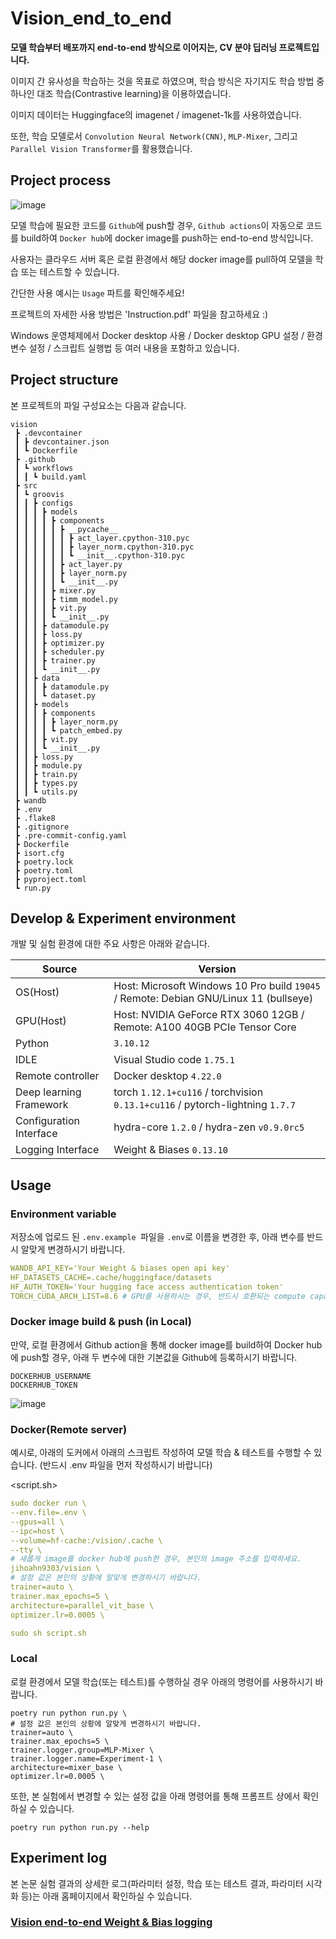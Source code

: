 # Vision_end_to_end

**모델 학습부터 배포까지 end-to-end 방식으로 이어지는, CV 분야 딥러닝 프로젝트입니다.**

이미지 간 유사성을 학습하는 것을 목표로 하였으며, 학습 방식은 자기지도 학습 방법 중 하나인 대조 학습(Contrastive learning)을 이용하였습니다.

이미지 데이터는 Huggingface의 imagenet / imagenet-1k를 사용하였습니다.

또한, 학습 모델로서 `Convolution Neural Network(CNN)`, `MLP-Mixer`, 그리고 `Parallel Vision Transformer`를 활용했습니다.

## Project process

![image](https://user-images.githubusercontent.com/48744746/267556159-82927a2e-dc33-4598-9ab4-181bd883040c.png)

모델 학습에 필요한 코드를 `Github`에 push할 경우, `Github actions`이 자동으로 코드를 build하여 `Docker hub`에 docker image를 push하는 end-to-end 방식입니다.

사용자는 클라우드 서버 혹은 로컬 환경에서 해당 docker image를 pull하여 모델을 학습 또는 테스트할 수 있습니다.

간단한 사용 예시는 `Usage` 파트를 확인해주세요!

프로젝트의 자세한 사용 방법은 'Instruction.pdf' 파일을 참고하세요 :)

Windows 운영체제에서 Docker desktop 사용 / Docker desktop GPU 설정 / 환경 변수 설정 / 스크립트 실행법 등 여러 내용을 포함하고 있습니다.

## Project structure

본 프로젝트의 파일 구성요소는 다음과 같습니다.

```
vision
 ┣ .devcontainer
 ┃ ┣ devcontainer.json
 ┃ ┗ Dockerfile
 ┣ .github
 ┃ ┗ workflows
 ┃ ┃ ┗ build.yaml
 ┣ src
 ┃ ┗ groovis
 ┃ ┃ ┣ configs
 ┃ ┃ ┃ ┣ models
 ┃ ┃ ┃ ┃ ┣ components
 ┃ ┃ ┃ ┃ ┃ ┣ __pycache__
 ┃ ┃ ┃ ┃ ┃ ┃ ┣ act_layer.cpython-310.pyc
 ┃ ┃ ┃ ┃ ┃ ┃ ┣ layer_norm.cpython-310.pyc
 ┃ ┃ ┃ ┃ ┃ ┃ ┗ __init__.cpython-310.pyc
 ┃ ┃ ┃ ┃ ┃ ┣ act_layer.py
 ┃ ┃ ┃ ┃ ┃ ┣ layer_norm.py
 ┃ ┃ ┃ ┃ ┃ ┗ __init__.py
 ┃ ┃ ┃ ┃ ┣ mixer.py
 ┃ ┃ ┃ ┃ ┣ timm_model.py
 ┃ ┃ ┃ ┃ ┣ vit.py
 ┃ ┃ ┃ ┃ ┗ __init__.py
 ┃ ┃ ┃ ┣ datamodule.py
 ┃ ┃ ┃ ┣ loss.py
 ┃ ┃ ┃ ┣ optimizer.py
 ┃ ┃ ┃ ┣ scheduler.py
 ┃ ┃ ┃ ┣ trainer.py
 ┃ ┃ ┃ ┗ __init__.py
 ┃ ┃ ┣ data
 ┃ ┃ ┃ ┣ datamodule.py
 ┃ ┃ ┃ ┗ dataset.py
 ┃ ┃ ┣ models
 ┃ ┃ ┃ ┣ components
 ┃ ┃ ┃ ┃ ┣ layer_norm.py
 ┃ ┃ ┃ ┃ ┗ patch_embed.py
 ┃ ┃ ┃ ┣ vit.py
 ┃ ┃ ┃ ┗ __init__.py
 ┃ ┃ ┣ loss.py
 ┃ ┃ ┣ module.py
 ┃ ┃ ┣ train.py
 ┃ ┃ ┣ types.py
 ┃ ┃ ┗ utils.py
 ┣ wandb
 ┣ .env
 ┣ .flake8
 ┣ .gitignore
 ┣ .pre-commit-config.yaml
 ┣ Dockerfile
 ┣ isort.cfg
 ┣ poetry.lock
 ┣ poetry.toml
 ┣ pyproject.toml
 ┗ run.py
```

## Develop & Experiment environment

개발 및 실험 환경에 대한 주요 사항은 아래와 같습니다.

| Source                  | Version                                                                               |
| ----------------------- | ------------------------------------------------------------------------------------- |
| OS(Host)                | Host: Microsoft Windows 10 Pro build `19045` / Remote: Debian GNU/Linux 11 (bullseye) |
| GPU(Host)               | Host: NVIDIA GeForce RTX 3060 12GB / Remote: A100 40GB PCIe Tensor Core               |
| Python                  | `3.10.12`                                                                             |
| IDLE                    | Visual Studio code `1.75.1`                                                           |
| Remote controller       | Docker desktop `4.22.0`                                                               |
| Deep learning Framework | torch `1.12.1+cu116` / torchvision `0.13.1+cu116` / pytorch-lightning `1.7.7`         |
| Configuration Interface | hydra-core `1.2.0` / hydra-zen `v0.9.0rc5`                                            |
| Logging Interface       | Weight & Biases `0.13.10`                                                             |

## Usage

### Environment variable

저장소에 업로드 된 `.env.example `파일을 `.env`로 이름을 변경한 후, 아래 변수를 반드시 알맞게 변경하시기 바랍니다.

```yaml
WANDB_API_KEY='Your Weight & biases open api key'
HF_DATASETS_CACHE=.cache/huggingface/datasets
HF_AUTH_TOKEN='Your hugging face access authentication token'
TORCH_CUDA_ARCH_LIST=8.6 # GPU를 사용하시는 경우, 반드시 호환되는 compute capability를 확인하시기 바랍니다.
```

### Docker image build & push (in Local)

만약, 로컬 환경에서 Github action을 통해 docker image를 build하여 Docker hub에 push할 경우, 아래 두 변수에 대한 기본값을 Github에 등록하시기 바랍니다.

```text
DOCKERHUB_USERNAME
DOCKERHUB_TOKEN
```

![image](https://user-images.githubusercontent.com/48744746/267898765-f759cfa1-bb97-4963-96bc-79110d5fcd86.PNG)

### Docker(Remote server)

예시로, 아래의 도커에서 아래의 스크립트 작성하여 모델 학습 & 테스트를 수행할 수 있습니다. (반드시 .env 파일을 먼저 작성하시기 바랍니다)

<script.sh>

```yaml
sudo docker run \
--env.file=.env \
--gpus=all \
--ipc=host \
--volume=hf-cache:/vision/.cache \
--tty \
# 새롭게 image를 docker hub에 push한 경우, 본인의 image 주소를 입력하세요.
jihoahn9303/vision \
# 설정 값은 본인의 상황에 알맞게 변경하시기 바랍니다.
trainer=auto \
trainer.max_epochs=5 \
architecture=parallel_vit_base \
optimizer.lr=0.0005 \
```

```yaml
sudo sh script.sh
```

### Local

로컬 환경에서 모델 학습(또는 테스트)를 수행하실 경우 아래의 명령어를 사용하시기 바랍니다.

```text
poetry run python run.py \
# 설정 값은 본인의 상황에 알맞게 변경하시기 바랍니다.
trainer=auto \
trainer.max_epochs=5 \
trainer.logger.group=MLP-Mixer \
trainer.logger.name=Experiment-1 \
architecture=mixer_base \
optimizer.lr=0.0005 \
```

또한, 본 실험에서 변경할 수 있는 설정 값을 아래 명령어를 통해 프롬프트 상에서 확인하실 수 있습니다.

```text
poetry run python run.py --help
```

## Experiment log

본 논문 실험 결과의 상세한 로그(파라미터 설정, 학습 또는 테스트 결과, 파라미터 시각화 등)는 아래 홈페이지에서 확인하실 수 있습니다.

### [Vision end-to-end Weight & Bias logging](https://wandb.ai/jihoahn9303/groovis)
